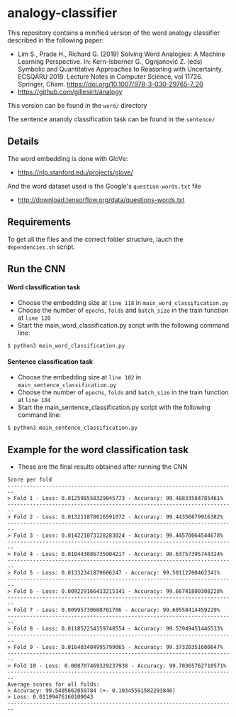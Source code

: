 # analogy-classifier

This repository contains a minified version of the word analogy classifier described in the following paper:

* Lim S., Prade H., Richard G. (2019) Solving Word Analogies: A Machine Learning Perspective. In: Kern-Isberner G., Ognjanović Z. (eds) Symbolic and Quantitative Approaches to Reasoning with Uncertainty. ECSQARU 2019. Lecture Notes in Computer Science, vol 11726. Springer, Cham. https://doi.org/10.1007/978-3-030-29765-7_20
* https://github.com/gillesirit/analogy

This version can be found in the ```word/``` directory

The sentence ananoly classification task can be found in the ```sentence/```

## Details
The word embedding is done with GloVe:
* https://nlp.stanford.edu/projects/glove/

And the word dataset used is the Google's ```question-words.txt``` file
* http://download.tensorflow.org/data/questions-words.txt
## Requirements
To get all the files and the correct folder structure, lauch the ```dependencies.sh``` script.

## Run the CNN
#### Word classification task
* Choose the embedding size at ```line 118``` in ```main_word_classification.py```
* Choose the number of ```epochs```, ```folds``` and ```batch_size``` in the train function at ```line 120```
* Start the main_word_classification.py script with the following command line:
```
$ python3 main_word_classification.py
```
#### Sentence classification task
* Choose the embedding size at ```line 102``` in ```main_sentence_classification.py```
* Choose the number of ```epochs```, ```folds``` and ```batch_size``` in the train function at ```line 104```
* Start the main_sentence_classification.py script with the following command line:
```
$ python3 main_sentence_classification.py
```

## Example for the word classification task
* These are the final results obtained after running the CNN
```
Score per fold
------------------------------------------------------------------------
> Fold 1 - Loss: 0.012598558329045773 - Accuracy: 99.48833584785461%
------------------------------------------------------------------------
> Fold 2 - Loss: 0.013211878016591072 - Accuracy: 99.44356679916382%
------------------------------------------------------------------------
> Fold 3 - Loss: 0.014221073128283024 - Accuracy: 99.44570064544678%
------------------------------------------------------------------------
> Fold 4 - Loss: 0.010443086735904217 - Accuracy: 99.63757395744324%
------------------------------------------------------------------------
> Fold 5 - Loss: 0.01332341879606247 - Accuracy: 99.50112700462341%
------------------------------------------------------------------------
> Fold 6 - Loss: 0.009229166433215141 - Accuracy: 99.66741800308228%
------------------------------------------------------------------------
> Fold 7 - Loss: 0.00995730608701706 - Accuracy: 99.60558414459229%
------------------------------------------------------------------------
> Fold 8 - Loss: 0.011852254159748554 - Accuracy: 99.53949451446533%
------------------------------------------------------------------------
> Fold 9 - Loss: 0.016403404995799065 - Accuracy: 99.37320351600647%
------------------------------------------------------------------------
> Fold 10 - Loss: 0.008707469329237938 - Accuracy: 99.70365762710571%
------------------------------------------------------------------------
Average scores for all folds:
> Accuracy: 99.5405662059784 (+- 0.10345591582293846)
> Loss: 0.01199476160109043
------------------------------------------------------------------------
```